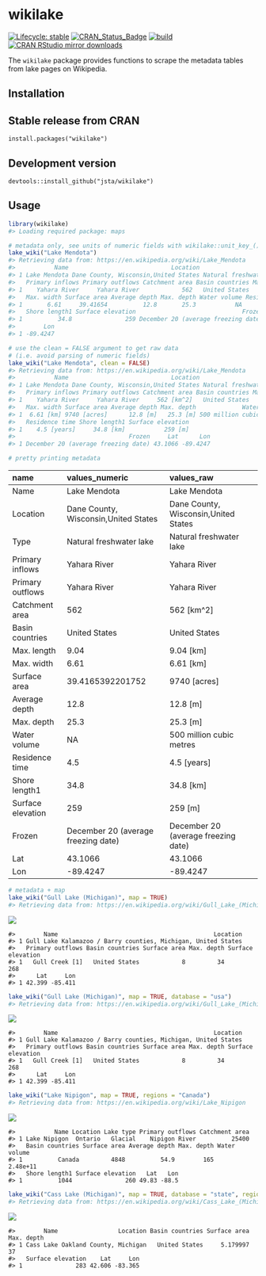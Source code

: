 
<!-- README.md is generated from README.Rmd. Please edit that file -->

# wikilake

[![Lifecycle:
stable](https://img.shields.io/badge/lifecycle-stable-brightgreen.svg)](https://lifecycle.r-lib.org/articles/stages.html#stable)
[![CRAN\_Status\_Badge](http://www.r-pkg.org/badges/version/wikilake)](https://cran.r-project.org/package=wikilake)
[![build](https://github.com/jsta/wikilake/actions/workflows/tic.yml/badge.svg)](https://github.com/jsta/wikilake/actions/workflows/tic.yml)
[![CRAN RStudio mirror
downloads](http://cranlogs.r-pkg.org/badges/wikilake)](https://CRAN.R-project.org/package=wikilake)

The `wikilake` package provides functions to scrape the metadata tables
from lake pages on Wikipedia.

## Installation

## Stable release from CRAN

`install.packages("wikilake")`

## Development version

`devtools::install_github("jsta/wikilake")`

## Usage

``` r
library(wikilake)
#> Loading required package: maps
```

``` r
# metadata only, see units of numeric fields with wikilake::unit_key_()
lake_wiki("Lake Mendota")
#> Retrieving data from: https://en.wikipedia.org/wiki/Lake_Mendota
#>           Name                             Location                    Type
#> 1 Lake Mendota Dane County, Wisconsin,United States Natural freshwater lake
#>   Primary inflows Primary outflows Catchment area Basin countries Max. length
#> 1    Yahara River     Yahara River            562   United States        9.04
#>   Max. width Surface area Average depth Max. depth Water volume Residence time
#> 1       6.61     39.41654          12.8       25.3           NA            4.5
#>   Shore length1 Surface elevation                              Frozen     Lat
#> 1          34.8               259 December 20 (average freezing date) 43.1066
#>        Lon
#> 1 -89.4247
```

``` r
# use the clean = FALSE argument to get raw data
# (i.e. avoid parsing of numeric fields)
lake_wiki("Lake Mendota", clean = FALSE)
#> Retrieving data from: https://en.wikipedia.org/wiki/Lake_Mendota
#>           Name                             Location                    Type
#> 1 Lake Mendota Dane County, Wisconsin,United States Natural freshwater lake
#>   Primary inflows Primary outflows Catchment area Basin countries Max. length
#> 1    Yahara River     Yahara River     562 [km^2]   United States   9.04 [km]
#>   Max. width Surface area Average depth Max. depth             Water volume
#> 1  6.61 [km] 9740 [acres]      12.8 [m]   25.3 [m] 500 million cubic metres
#>   Residence time Shore length1 Surface elevation
#> 1    4.5 [years]     34.8 [km]           259 [m]
#>                                Frozen     Lat      Lon
#> 1 December 20 (average freezing date) 43.1066 -89.4247
```

``` r
# pretty printing metadata
```

| name              | values\_numeric                      | values\_raw                          |
|:------------------|:-------------------------------------|:-------------------------------------|
| Name              | Lake Mendota                         | Lake Mendota                         |
| Location          | Dane County, Wisconsin,United States | Dane County, Wisconsin,United States |
| Type              | Natural freshwater lake              | Natural freshwater lake              |
| Primary inflows   | Yahara River                         | Yahara River                         |
| Primary outflows  | Yahara River                         | Yahara River                         |
| Catchment area    | 562                                  | 562 \[km^2\]                         |
| Basin countries   | United States                        | United States                        |
| Max. length       | 9.04                                 | 9.04 \[km\]                          |
| Max. width        | 6.61                                 | 6.61 \[km\]                          |
| Surface area      | 39.4165392201752                     | 9740 \[acres\]                       |
| Average depth     | 12.8                                 | 12.8 \[m\]                           |
| Max. depth        | 25.3                                 | 25.3 \[m\]                           |
| Water volume      | NA                                   | 500 million cubic metres             |
| Residence time    | 4.5                                  | 4.5 \[years\]                        |
| Shore length1     | 34.8                                 | 34.8 \[km\]                          |
| Surface elevation | 259                                  | 259 \[m\]                            |
| Frozen            | December 20 (average freezing date)  | December 20 (average freezing date)  |
| Lat               | 43.1066                              | 43.1066                              |
| Lon               | -89.4247                             | -89.4247                             |

``` r
# metadata + map
lake_wiki("Gull Lake (Michigan)", map = TRUE)
#> Retrieving data from: https://en.wikipedia.org/wiki/Gull_Lake_(Michigan)
```

![](tools/images/worldmapping-1.png)<!-- -->

    #>        Name                                            Location
    #> 1 Gull Lake Kalamazoo / Barry counties, Michigan, United States
    #>   Primary outflows Basin countries Surface area Max. depth Surface elevation
    #> 1   Gull Creek [1]   United States            8         34               268
    #>      Lat     Lon
    #> 1 42.399 -85.411

``` r
lake_wiki("Gull Lake (Michigan)", map = TRUE, database = "usa")
#> Retrieving data from: https://en.wikipedia.org/wiki/Gull_Lake_(Michigan)
```

![](tools/images/mapping-1.png)<!-- -->

    #>        Name                                            Location
    #> 1 Gull Lake Kalamazoo / Barry counties, Michigan, United States
    #>   Primary outflows Basin countries Surface area Max. depth Surface elevation
    #> 1   Gull Creek [1]   United States            8         34               268
    #>      Lat     Lon
    #> 1 42.399 -85.411

``` r
lake_wiki("Lake Nipigon", map = TRUE, regions = "Canada")
#> Retrieving data from: https://en.wikipedia.org/wiki/Lake_Nipigon
```

![](tools/images/mapping2-1.png)<!-- -->

    #>           Name Location Lake type Primary outflows Catchment area
    #> 1 Lake Nipigon  Ontario   Glacial    Nipigon River          25400
    #>   Basin countries Surface area Average depth Max. depth Water volume
    #> 1          Canada         4848          54.9        165     2.48e+11
    #>   Shore length1 Surface elevation   Lat   Lon
    #> 1          1044               260 49.83 -88.5

``` r
lake_wiki("Cass Lake (Michigan)", map = TRUE, database = "state", regions = "Michigan")
#> Retrieving data from: https://en.wikipedia.org/wiki/Cass_Lake_(Michigan)
```

![](tools/images/mapping3-1.png)<!-- -->

    #>        Name                 Location Basin countries Surface area Max. depth
    #> 1 Cass Lake Oakland County, Michigan   United States     5.179997         37
    #>   Surface elevation    Lat     Lon
    #> 1               283 42.606 -83.365
